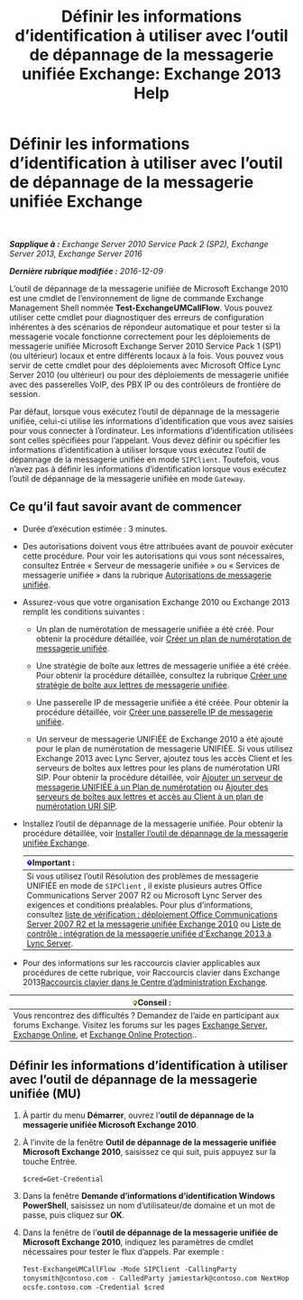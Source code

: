 ﻿---
title: 'Définir les informations d’identification à utiliser avec l’outil de dépannage de la messagerie unifiée Exchange: Exchange 2013 Help'
TOCTitle: Définir les informations d’identification à utiliser avec l’outil de dépannage de la messagerie unifiée Exchange
ms:assetid: 542b7718-9345-40cc-bcb2-e307e70a1fa2
ms:mtpsurl: https://technet.microsoft.com/fr-fr/library/Ff630916(v=EXCHG.150)
ms:contentKeyID: 56269366
ms.date: 05/23/2018
mtps_version: v=EXCHG.150
ms.translationtype: MT
---

# Définir les informations d’identification à utiliser avec l’outil de dépannage de la messagerie unifiée Exchange

 

_**Sapplique à :** Exchange Server 2010 Service Pack 2 (SP2), Exchange Server 2013, Exchange Server 2016_

_**Dernière rubrique modifiée :** 2016-12-09_

L’outil de dépannage de la messagerie unifiée de Microsoft Exchange 2010 est une cmdlet de l’environnement de ligne de commande Exchange Management Shell nommée **Test-ExchangeUMCallFlow**. Vous pouvez utiliser cette cmdlet pour diagnostiquer des erreurs de configuration inhérentes à des scénarios de répondeur automatique et pour tester si la messagerie vocale fonctionne correctement pour les déploiements de messagerie unifiée Microsoft Exchange Server 2010 Service Pack 1 (SP1) (ou ultérieur) locaux et entre différents locaux à la fois. Vous pouvez vous servir de cette cmdlet pour des déploiements avec Microsoft Office Lync Server 2010 (ou ultérieur) ou pour des déploiements de messagerie unifiée avec des passerelles VoIP, des PBX IP ou des contrôleurs de frontière de session.

Par défaut, lorsque vous exécutez l’outil de dépannage de la messagerie unifiée, celui-ci utilise les informations d’identification que vous avez saisies pour vous connecter à l’ordinateur. Les informations d’identification utilisées sont celles spécifiées pour l’appelant. Vous devez définir ou spécifier les informations d’identification à utiliser lorsque vous exécutez l’outil de dépannage de la messagerie unifiée en mode `SIPClient`. Toutefois, vous n’avez pas à définir les informations d’identification lorsque vous exécutez l’outil de dépannage de la messagerie unifiée en mode `Gateway`.

## Ce qu’il faut savoir avant de commencer

  - Durée d’exécution estimée : 3 minutes.

  - Des autorisations doivent vous être attribuées avant de pouvoir exécuter cette procédure. Pour voir les autorisations qui vous sont nécessaires, consultez Entrée « Serveur de messagerie unifiée » ou « Services de messagerie unifiée » dans la rubrique [Autorisations de messagerie unifiée](unified-messaging-permissions-exchange-2013-help.md).

  - Assurez-vous que votre organisation Exchange 2010 ou Exchange 2013 remplit les conditions suivantes :
    
      - Un plan de numérotation de messagerie unifiée a été créé. Pour obtenir la procédure détaillée, voir [Créer un plan de numérotation de messagerie unifiée](create-a-um-dial-plan-exchange-2013-help.md).
    
      - Une stratégie de boîte aux lettres de messagerie unifiée a été créée. Pour obtenir la procédure détaillée, consultez la rubrique [Créer une stratégie de boîte aux lettres de messagerie unifiée](create-a-um-mailbox-policy-exchange-2013-help.md).
    
      - Une passerelle IP de messagerie unifiée a été créée. Pour obtenir la procédure détaillée, voir [Créer une passerelle IP de messagerie unifiée](create-a-um-ip-gateway-exchange-2013-help.md).
    
      - Un serveur de messagerie UNIFIÉE de Exchange 2010 a été ajouté pour le plan de numérotation de messagerie UNIFIÉE. Si vous utilisez Exchange 2013 avec Lync Server, ajoutez tous les accès Client et les serveurs de boîtes aux lettres pour les plans de numérotation URI SIP. Pour obtenir la procédure détaillée, voir [Ajouter un serveur de messagerie UNIFIÉE à un Plan de numérotation](https://go.microsoft.com/fwlink/p/?linkid=313051) ou [Ajouter des serveurs de boîtes aux lettres et accès au Client à un plan de numérotation URI SIP](add-mailbox-and-client-access-servers-to-a-sip-uri-dial-plan-exchange-2013-help.md).

  - Installez l’outil de dépannage de la messagerie unifiée. Pour obtenir la procédure détaillée, voir [Installer l’outil de dépannage de la messagerie unifiée Exchange](install-the-exchange-um-troubleshooting-tool-exchange-2013-help.md).
    
    <table>
    <thead>
    <tr class="header">
    <th><img src="images/JJ159813.important(EXCHG.150).gif" title="Important" alt="Important" />Important :</th>
    </tr>
    </thead>
    <tbody>
    <tr class="odd">
    <td>Si vous utilisez l’outil Résolution des problèmes de messagerie UNIFIÉE en mode de <code>SIPClient</code> , il existe plusieurs autres Office Communications Server 2007 R2 ou Microsoft Lync Server des exigences et conditions préalables. Pour plus d’informations, consultez <a href="https://go.microsoft.com/fwlink/p/?linkid=311961">liste de vérification : déploiement Office Communications Server 2007 R2 et la messagerie unifiée Exchange 2010</a> ou <a href="checklist-integrate-exchange-2013-um-with-lync-server-exchange-2013-help.md">Liste de contrôle : intégration de la messagerie unifiée d'Exchange 2013 à Lync Server</a>.</td>
    </tr>
    </tbody>
    </table>


  - Pour des informations sur les raccourcis clavier applicables aux procédures de cette rubrique, voir Raccourcis clavier dans Exchange 2013[Raccourcis clavier dans le Centre d’administration Exchange](keyboard-shortcuts-in-the-exchange-admin-center-exchange-online-protection-help.md).

<table>
<thead>
<tr class="header">
<th><img src="images/Bb125224.tip(EXCHG.150).gif" title="Conseil" alt="Conseil" />Conseil :</th>
</tr>
</thead>
<tbody>
<tr class="odd">
<td>Vous rencontrez des difficultés ? Demandez de l’aide en participant aux forums Exchange. Visitez les forums sur les pages <a href="https://go.microsoft.com/fwlink/p/?linkid=60612">Exchange Server</a>, <a href="https://go.microsoft.com/fwlink/p/?linkid=267542">Exchange Online</a>, et <a href="https://go.microsoft.com/fwlink/p/?linkid=285351">Exchange Online Protection</a>..</td>
</tr>
</tbody>
</table>


## Définir les informations d’identification à utiliser avec l’outil de dépannage de la messagerie unifiée (MU)

1.  À partir du menu **Démarrer**, ouvrez l’**outil de dépannage de la messagerie unifiée Microsoft Exchange 2010**.

2.  À l’invite de la fenêtre **Outil de dépannage de la messagerie unifiée Microsoft Exchange 2010**, saisissez ce qui suit, puis appuyez sur la touche Entrée.
    
        $cred=Get-Credential

3.  Dans la fenêtre **Demande d’informations d’identification Windows PowerShell**, saisissez un nom d’utilisateur/de domaine et un mot de passe, puis cliquez sur **OK**.

4.  Dans la fenêtre de l’**outil de dépannage de la messagerie unifiée de Microsoft Exchange 2010**, indiquez les paramètres de cmdlet nécessaires pour tester le flux d’appels. Par exemple :
    
        Test-ExchangeUMCallFlow -Mode SIPClient -CallingParty tonysmith@contoso.com - CalledParty jamiestark@contoso.com NextHop ocsfe.contoso.com -Credential $cred

